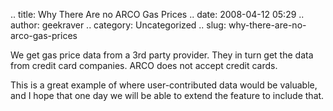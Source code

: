 .. title: Why There Are no ARCO Gas Prices
.. date: 2008-04-12 05:29
.. author: geekraver
.. category: Uncategorized
.. slug: why-there-are-no-arco-gas-prices

We get gas price data from a 3rd party provider. They in turn get the
data from credit card companies. ARCO does not accept credit cards.

This is a great example of where user-contributed data would be
valuable, and I hope that one day we will be able to extend the feature
to include that.